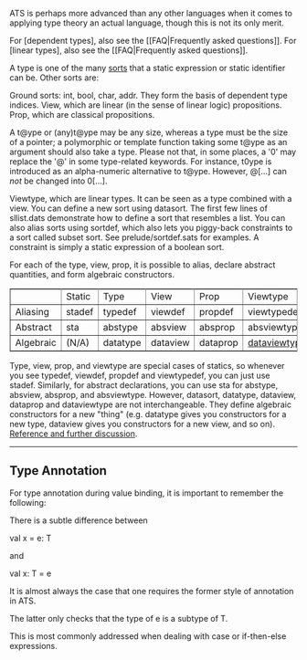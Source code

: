ATS is perhaps more advanced than any other languages when it comes to applying type theory an actual language, though this is not its only merit.

For [dependent types], also see the [[FAQ|Frequently asked questions]].
For [linear types], also see the [[FAQ|Frequently asked questions]].

A type is one of the many [sorts](sort) that a static expression or static identifier can be. Other sorts are:

Ground sorts: int, bool, char, addr. They form the basis of dependent type indices.
View, which are linear (in the sense of linear logic) propositions.
Prop, which are classical propositions.

A t@ype or (any)t@ype may be any size, whereas a type must be the size of a pointer; a polymorphic or template function taking some t@ype as an argument should also take a type. Please not that, in some places, a '0' may replace the '@' in some type-related keywords. For instance, t0ype is introduced as an alpha-numeric alternative to t@ype. However, @[...] can *not* be changed into 0[...].

Viewtype, which are linear types. It can be seen as a type combined with a view.
You can define a new sort using datasort. The first few lines of sllist.dats demonstrate how to define a sort that resembles a list. You can also alias sorts using sortdef, which also lets you piggy-back constraints to a sort called subset sort. See prelude/sortdef.sats for examples. A constraint is simply a static expression of a boolean sort.

For each of the type, view, prop, it is possible to alias, declare abstract quantities, and form algebraic constructors.

<table border="1" bordercolor="#888888" cellspacing="0" style="border-color:rgb(136,136,136);border-width:1px;border-collapse:collapse">
<tbody>
<tr>
<td style="width:60px"> </td>
<td style="width:60px">Static</td>
<td style="width:60px">Type</td>
<td style="width:60px">View</td>
<td style="width:60px">Prop</td>
<td style="width:60px">Viewtype</td>
</tr>
<tr>
<td>Aliasing</td>
<td>stadef</td>
<td style="width:60px">typedef</td>
<td>viewdef</td>
<td>propdef</td>
<td>viewtypedef</td>
</tr>
<tr>
<td>Abstract</td>
<td>sta</td>
<td>abstype</td>
<td>absview</td>
<td>absprop</td>
<td>absviewtype</td>
</tr>
<tr>
<td style="width:60px">Algebraic</td>
<td style="width:60px">(N/A)</td>
<td style="width:60px">datatype</td>
<td style="width:60px">dataview</td>
<td style="width:60px">dataprop</td>
<td style="width:60px"><a href="https://sourceforge.net/p/ats2-lang/wiki/dataviewtype/">dataviewtype</a></td>
</tr>
</tbody>
</table>

Type, view, prop, and viewtype are special cases of statics, so whenever you see typedef, viewdef, propdef and viewtypedef, you can just use stadef. Similarly, for abstract declarations, you can use sta for abstype, absview, absprop, and absviewtype. However, datasort, datatype, dataview, dataprop and dataviewtype are not interchangeable. They define algebraic constructors for a new "thing" (e.g. datatype gives you constructors for a new type, dataview gives you constructors for a new view, and so on). [Reference and further discussion](http://cs.likai.org/ats/ml-programmers-guide-to-ats).

-----------------------
Type Annotation
-----------------------

For type annotation during value binding, it is important to remember the following:

There is a subtle difference between

val x = e: T

and

val x: T = e

It is almost always the case that one requires the former style of annotation
in ATS.

The latter only checks that the type of e is a subtype of T.

This is most commonly addressed when dealing with case or if-then-else expressions.